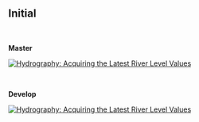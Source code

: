 <br>

## Initial

<br>

**Master**

[![Hydrography: Acquiring the Latest River Level Values](https://github.com/repatterning/initial/actions/workflows/main.yml/badge.svg?branch=master)](https://github.com/repatterning/initial/actions/workflows/main.yml)

<br>

**Develop**

[![Hydrography: Acquiring the Latest River Level Values](https://github.com/repatterning/initial/actions/workflows/main.yml/badge.svg?branch=develop)](https://github.com/repatterning/initial/actions/workflows/main.yml)

<br>
<br>

<br>
<br>

<br>
<br>

<br>
<br>
